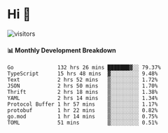 # Hi 👋
 
![visitors](https://visitor-badge.glitch.me/badge?page_id=sorcererxw.sorcererx)

#### 📊 Monthly Development Breakdown

<!--START_SECTION:waka-->
```text
Go              132 hrs 26 mins ███████▓░░ 79.37%
TypeScript      15 hrs 48 mins  ▓░░░░░░░░░ 9.48%
Text            2 hrs 52 mins   ▒░░░░░░░░░ 1.72%
JSON            2 hrs 50 mins   ▒░░░░░░░░░ 1.70%
Thrift          2 hrs 18 mins   ▒░░░░░░░░░ 1.38%
YAML            2 hrs 14 mins   ▒░░░░░░░░░ 1.34%
Protocol Buffer 1 hr 57 mins    ▒░░░░░░░░░ 1.17%
protobuf        1 hr 22 mins    ▒░░░░░░░░░ 0.82%
go.mod          1 hr 14 mins    ▒░░░░░░░░░ 0.75%
TOML            51 mins         ▒░░░░░░░░░ 0.51%
```
<!--END_SECTION:waka-->
